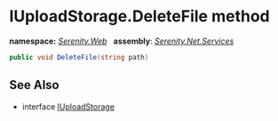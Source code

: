 # IUploadStorage.DeleteFile method
**namespace:** *[Serenity.Web](../../README.md#serenity.web-namespace)*   **assembly**: *[Serenity.Net.Services](../../README.md)*

```csharp
public void DeleteFile(string path)
```

## See Also

* interface [IUploadStorage](../IUploadStorage.md)